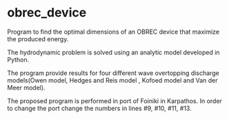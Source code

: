 # obrec_device
Program to find the optimal dimensions of an OBREC device that maximize the produced energy.

The hydrodynamic problem is solved using an analytic model developed in Python.

The program provide results for four different wave overtopping discharge models(Owen model, Hedges and Reis model , Kofoed model and Van der Meer model). 

The proposed program is performed in port of Foiniki in Karpathos. In order to change the port change the numbers in lines #9, #10, #11, #13. 
